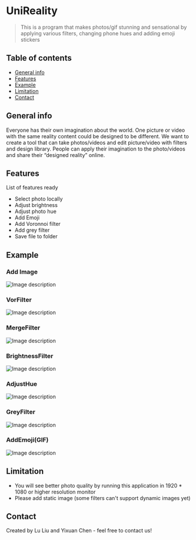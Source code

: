 # UniReality
> This is a program that makes photos/gif stunning and sensational by applying various filters, changing phone hues and adding emoji stickers
 




## Table of contents
* [General info](#general-info)
* [Features](#features)
* [Example](#Example)
* [Limitation](#Limitation)
* [Contact](#contact)

## General info
Everyone has their own imagination about the world. One picture or video with the same reality content could be designed to be different. We want to create a tool that can take photos/videos and edit picture/video with filters and design library. People can apply their imagination to the photo/videos and share their “designed reality” online.



## Features
List of features ready 
* Select photo locally 
* Adjust brightness
* Adjust photo hue
* Add Emoji
* Add Voronnoi filter 
* Add grey filter
* Save file to folder

## Example

### Add Image 
![Image description](https://github.com/cit-591/final-project-summer-2019-lu-yixuan/blob/master/process0.JPG)

### VorFilter
![Image description](https://github.com/cit-591/final-project-summer-2019-lu-yixuan/blob/master/process1.JPG)

### MergeFilter
![Image description](https://github.com/cit-591/final-project-summer-2019-lu-yixuan/blob/master/process2.JPG)

### BrightnessFilter
![Image description](https://github.com/cit-591/final-project-summer-2019-lu-yixuan/blob/master/process3.JPG)

### AdjustHue
![Image description](https://github.com/cit-591/final-project-summer-2019-lu-yixuan/blob/master/process4.JPG)

### GreyFilter
![Image description](https://github.com/cit-591/final-project-summer-2019-lu-yixuan/blob/master/process5.JPG)

### AddEmoji(GIF)
![Image description](https://github.com/cit-591/final-project-summer-2019-lu-yixuan/blob/master/process6.JPG)


## Limitation
* You will see better photo quality by running this application in 1920 * 1080 or higher resolution monitor 
* Please add static image (some filters can't support dynamic images yet)

## Contact
Created by Lu Liu and Yixuan Chen - feel free to contact us!